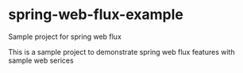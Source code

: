# spring-web-flux-example
Sample project for spring web flux

This is a sample project to demonstrate spring web flux features with sample web serices
